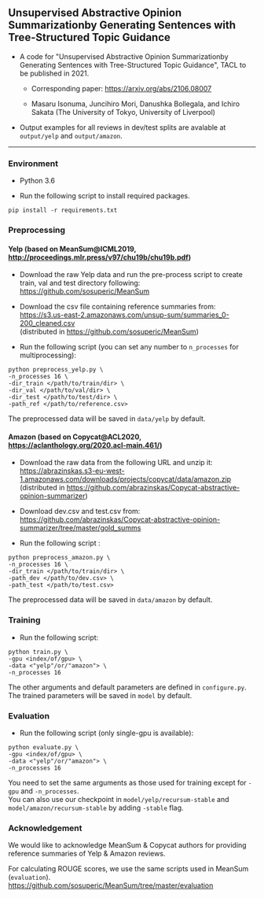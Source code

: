 ## Unsupervised Abstractive Opinion Summarizationby Generating Sentences with Tree-Structured Topic Guidance
- A code for "Unsupervised Abstractive Opinion Summarizationby Generating Sentences with Tree-Structured Topic Guidance", TACL to be published in 2021.

  - Corresponding paper: https://arxiv.org/abs/2106.08007

  - Masaru Isonuma, Juncihiro Mori, Danushka Bollegala, and Ichiro Sakata (The University of Tokyo, University of Liverpool)  

- Output examples for all reviews in dev/test splits are avalable at `output/yelp` and `output/amazon`.

---

### Environment

- Python 3.6

- Run the following script to install required packages.
```
pip install -r requirements.txt
```


### Preprocessing

#### Yelp (based on MeanSum@ICML2019, http://proceedings.mlr.press/v97/chu19b/chu19b.pdf)

- Download the raw Yelp data and run the pre-process script to create train, val and test directory following:  
https://github.com/sosuperic/MeanSum  

- Download the csv file containing reference summaries from:  
https://s3.us-east-2.amazonaws.com/unsup-sum/summaries_0-200_cleaned.csv  
(distributed in https://github.com/sosuperic/MeanSum)

- Run the following script (you can set any number to `n_processes` for multiprocessing):
```
python preprocess_yelp.py \
-n_processes 16 \
-dir_train </path/to/train/dir> \
-dir_val </path/to/val/dir> \
-dir_test </path/to/test/dir> \
-path_ref </path/to/reference.csv>
```

The preprocessed data will be saved in `data/yelp` by default.

#### Amazon (based on Copycat@ACL2020, https://aclanthology.org/2020.acl-main.461/)

- Download the raw data from the following URL and unzip it:  
https://abrazinskas.s3-eu-west-1.amazonaws.com/downloads/projects/copycat/data/amazon.zip  
(distributed in https://github.com/abrazinskas/Copycat-abstractive-opinion-summarizer)  

- Download dev.csv and test.csv from:
https://github.com/abrazinskas/Copycat-abstractive-opinion-summarizer/tree/master/gold_summs

- Run the following script :
```
python preprocess_amazon.py \
-n_processes 16 \
-dir_train </path/to/train/dir> \
-path_dev </path/to/dev.csv> \
-path_test </path/to/test.csv> 
```

The preprocessed data will be saved in `data/amazon` by default.


### Training

- Run the following script:
```
python train.py \
-gpu <index/of/gpu> \
-data <"yelp"/or/"amazon"> \
-n_processes 16
```

The other arguments and default parameters are defined in `configure.py`.  
The trained parameters will be saved in `model` by default.  


### Evaluation

- Run the following script (only single-gpu is available):  

```
python evaluate.py \
-gpu <index/of/gpu> \
-data <"yelp"/or/"amazon"> \
-n_processes 16
```

You need to set the same arguments as those used for training except for `-gpu` and `-n_processes`.  
You can also use our checkpoint in `model/yelp/recursum-stable` and `model/amazon/recursum-stable` by adding `-stable` flag.

### Acknowledgement

We would like to acknowledge MeanSum & Copycat authors for providing reference summaries of Yelp & Amazon reviews.  

For calculating ROUGE scores, we use the same scripts used in MeanSum (`evaluation`).  
https://github.com/sosuperic/MeanSum/tree/master/evaluation
